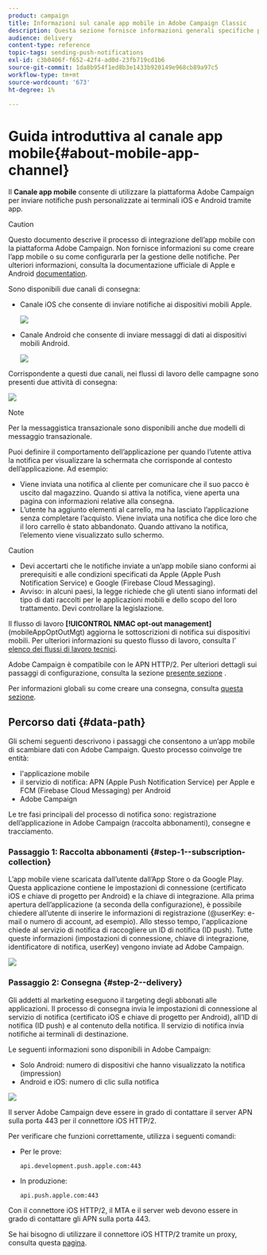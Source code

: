 ```yaml
---
product: campaign
title: Informazioni sul canale app mobile in Adobe Campaign Classic
description: Questa sezione fornisce informazioni generali specifiche per il canale app mobile in Adobe Campaign Classic.
audience: delivery
content-type: reference
topic-tags: sending-push-notifications
exl-id: c3b0406f-f652-42f4-ad0d-23fb719cd1b6
source-git-commit: 1da8b954f1ed8b3e1433b920149e968cb89a97c5
workflow-type: tm+mt
source-wordcount: '673'
ht-degree: 1%

---
```


# Guida introduttiva al canale app mobile{#about-mobile-app-channel}

Il **Canale app mobile** consente di utilizzare la piattaforma Adobe Campaign per inviare notifiche push personalizzate ai terminali iOS e Android tramite app.

>[!CAUTION]
>
>Questo documento descrive il processo di integrazione dell’app mobile con la piattaforma Adobe Campaign. Non fornisce informazioni su come creare l’app mobile o su come configurarla per la gestione delle notifiche. Per ulteriori informazioni, consulta la documentazione ufficiale di Apple [](https://developer.apple.com/) e Android [documentation](https://developer.android.com/index.html).

Sono disponibili due canali di consegna:

* Canale iOS che consente di inviare notifiche ai dispositivi mobili Apple.

   ![](assets/nmac_intro_2.png)

* Canale Android che consente di inviare messaggi di dati ai dispositivi mobili Android.

   ![](assets/nmac_intro_1.png)

Corrispondente a questi due canali, nei flussi di lavoro delle campagne sono presenti due attività di consegna:

![](assets/nmac_intro_3.png)


>[!NOTE]
>
>Per la messaggistica transazionale sono disponibili anche due modelli di messaggio transazionale.

Puoi definire il comportamento dell’applicazione per quando l’utente attiva la notifica per visualizzare la schermata che corrisponde al contesto dell’applicazione. Ad esempio:

* Viene inviata una notifica al cliente per comunicare che il suo pacco è uscito dal magazzino. Quando si attiva la notifica, viene aperta una pagina con informazioni relative alla consegna.
* L’utente ha aggiunto elementi al carrello, ma ha lasciato l’applicazione senza completare l’acquisto. Viene inviata una notifica che dice loro che il loro carrello è stato abbandonato. Quando attivano la notifica, l’elemento viene visualizzato sullo schermo.

>[!CAUTION]
>
>* Devi accertarti che le notifiche inviate a un’app mobile siano conformi ai prerequisiti e alle condizioni specificati da Apple (Apple Push Notification Service) e Google (Firebase Cloud Messaging).
>* Avviso: in alcuni paesi, la legge richiede che gli utenti siano informati del tipo di dati raccolti per le applicazioni mobili e dello scopo del loro trattamento. Devi controllare la legislazione.


Il flusso di lavoro **[!UICONTROL NMAC opt-out management]** (mobileAppOptOutMgt) aggiorna le sottoscrizioni di notifica sui dispositivi mobili. Per ulteriori informazioni su questo flusso di lavoro, consulta l’ [elenco dei flussi di lavoro tecnici](../../workflow/using/about-technical-workflows.md).

Adobe Campaign è compatibile con le APN HTTP/2. Per ulteriori dettagli sui passaggi di configurazione, consulta la sezione [presente sezione](configuring-the-mobile-application.md) .

Per informazioni globali su come creare una consegna, consulta [questa sezione](steps-about-delivery-creation-steps.md).

## Percorso dati {#data-path}

Gli schemi seguenti descrivono i passaggi che consentono a un’app mobile di scambiare dati con Adobe Campaign. Questo processo coinvolge tre entità:

* l&#39;applicazione mobile
* il servizio di notifica: APN (Apple Push Notification Service) per Apple e FCM (Firebase Cloud Messaging) per Android
* Adobe Campaign

Le tre fasi principali del processo di notifica sono: registrazione dell’applicazione in Adobe Campaign (raccolta abbonamenti), consegne e tracciamento.

### Passaggio 1: Raccolta abbonamenti {#step-1--subscription-collection}

L’app mobile viene scaricata dall’utente dall’App Store o da Google Play. Questa applicazione contiene le impostazioni di connessione (certificato iOS e chiave di progetto per Android) e la chiave di integrazione. Alla prima apertura dell’applicazione (a seconda della configurazione), è possibile chiedere all’utente di inserire le informazioni di registrazione (@userKey: e-mail o numero di account, ad esempio). Allo stesso tempo, l&#39;applicazione chiede al servizio di notifica di raccogliere un ID di notifica (ID push). Tutte queste informazioni (impostazioni di connessione, chiave di integrazione, identificatore di notifica, userKey) vengono inviate ad Adobe Campaign.

![](assets/nmac_register_view.png)

### Passaggio 2: Consegna {#step-2--delivery}

Gli addetti al marketing eseguono il targeting degli abbonati alle applicazioni. Il processo di consegna invia le impostazioni di connessione al servizio di notifica (certificato iOS e chiave di progetto per Android), all’ID di notifica (ID push) e al contenuto della notifica. Il servizio di notifica invia notifiche ai terminali di destinazione.

Le seguenti informazioni sono disponibili in Adobe Campaign:

* Solo Android: numero di dispositivi che hanno visualizzato la notifica (impression)
* Android e iOS: numero di clic sulla notifica

![](assets/nmac_delivery_view.png)

Il server Adobe Campaign deve essere in grado di contattare il server APN sulla porta 443 per il connettore iOS HTTP/2.

Per verificare che funzioni correttamente, utilizza i seguenti comandi:

* Per le prove:

   ```
   api.development.push.apple.com:443
   ```

* In produzione:

   ```
   api.push.apple.com:443
   ```

Con il connettore iOS HTTP/2, il MTA e il server web devono essere in grado di contattare gli APN sulla porta 443.

Se hai bisogno di utilizzare il connettore iOS HTTP/2 tramite un proxy, consulta questa [pagina](../../installation/using/file-res-management.md#proxy-connection-configuration).
